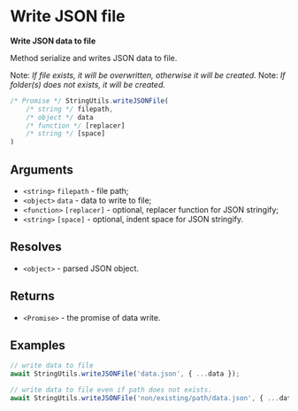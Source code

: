 Write JSON file
===============

**Write JSON data to file**

Method serialize and writes JSON data to file.

Note: *If file exists, it will be overwritten, otherwise it will be created.*
Note: *If folder(s) does not exists, it will be created.*

```js
/* Promise */ StringUtils.writeJSONFile(
	/* string */ filepath,
	/* object */ data
 	/* function */ [replacer]
 	/* string */ [space]
)
```


Arguments
---------

* `<string>` `filepath` - file path;
* `<object>` `data` - data to write to file;
* `<function>` `[replacer]` - optional, replacer function for JSON stringify;
* `<string>` `[space]` - optional, indent space for JSON stringify.


Resolves
--------

* `<object>` - parsed JSON object.


Returns
-------

* `<Promise>` - the promise of data write.


Examples
--------

```js
// write data to file
await StringUtils.writeJSONFile('data.json', { ...data });

// write data to file even if path does not exists.
await StringUtils.writeJSONFile('non/existing/path/data.json', { ...data });
```

